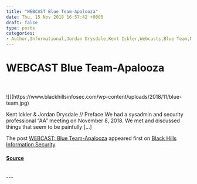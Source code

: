 ```yaml
---
title: "WEBCAST Blue Team-Apalooza"
date: Thu, 15 Nov 2018 16:57:42 +0000
draft: false
type: posts
categories: 
- Author,Informational,Jordan Drysdale,Kent Ickler,Webcasts,Blue Team,Networking,Nmap,password policy,Patching,Sysadmins,webcast,webcasts
---
```

# WEBCAST Blue Team-Apalooza

<br/>

<br/>
![](https://www.blackhillsinfosec.com/wp-content/uploads/2018/11/blue-team.jpg)

Kent Ickler & Jordan Drysdale // Preface We had a sysadmin and security professional “AA” meeting on November 8, 2018. We met and discussed things that seem to be painfully \[…\]

The post [WEBCAST: Blue Team-Apalooza](https://www.blackhillsinfosec.com/webcast-blue-team-apalooza/) appeared first on [Black Hills Information Security](https://www.blackhillsinfosec.com).

#### [Source](https://www.blackhillsinfosec.com/webcast-blue-team-apalooza/)

<br/>
---
